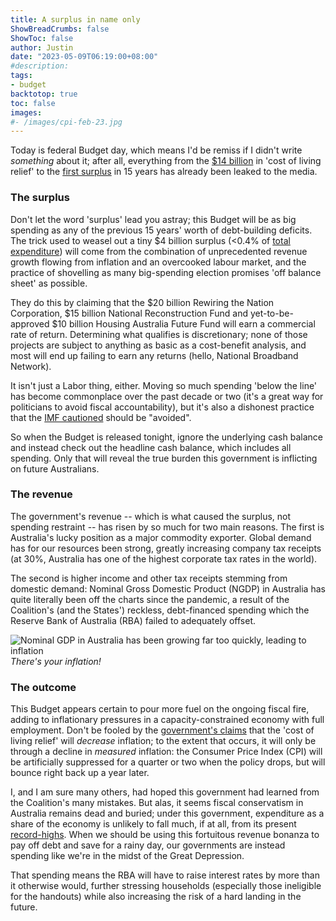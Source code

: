 ```yaml
---
title: A surplus in name only
ShowBreadCrumbs: false
ShowToc: false
author: Justin
date: "2023-05-09T06:19:00+08:00"
#description: 
tags:
- budget
backtotop: true
toc: false
images:
#- /images/cpi-feb-23.jpg
---
```


Today is federal Budget day, which means I'd be remiss if I didn't write *something* about it; after all, everything from the [$14 billion](https://www.smh.com.au/politics/federal/federal-budget-what-we-know-already-20230507-p5d6gj.html) in 'cost of living relief' to the [first surplus](https://www.news.com.au/finance/economy/federal-budget/treasurer-jim-chalmers-set-to-hand-down-unexpected-budget-surplus/news-story/87388c3c7ba34311ad2dae782bedbdd3) in 15 years has already been leaked to the media.

### The surplus

Don't let the word 'surplus' lead you astray; this Budget will be as big spending as any of the previous 15 years' worth of debt-building deficits. The trick used to weasel out a tiny $4 billion surplus (<0.4% of [total expenditure](https://www.aph.gov.au/About_Parliament/Parliamentary_departments/Parliamentary_Budget_Office/Publications/Fiscal_projections_and_sustainability/Beyond_the_budget_2022-23)) will come from the combination of unprecedented revenue growth flowing from inflation and an overcooked labour market, and the practice of shovelling as many big-spending election promises 'off balance sheet' as possible.

They do this by claiming that the $20 billion Rewiring the Nation Corporation, $15 billion National Reconstruction Fund and yet-to-be-approved $10 billion Housing Australia Future Fund will earn a commercial rate of return. Determining what qualifies is discretionary; none of those projects are subject to anything as basic as a cost-benefit analysis, and most will end up failing to earn any returns (hello, National Broadband Network).

It isn't just a Labor thing, either. Moving so much spending 'below the line' has become commonplace over the past decade or two (it's a great way for politicians to avoid fiscal accountability), but it's also a dishonest practice that the [IMF cautioned](https://www.imf.org/en/Publications/CR/Issues/2023/01/26/Australia-2022-Article-IV-Consultation-Press-Release-and-Staff-Report-528629) should be "avoided". 

So when the Budget is released tonight, ignore the underlying cash balance and instead check out the headline cash balance, which includes all spending. Only that will reveal the true burden this government is inflicting on future Australians.

### The revenue

The government's revenue -- which is what caused the surplus, not spending restraint -- has risen by so much for two main reasons. The first is Australia's lucky position as a major commodity exporter. Global demand has for our resources been strong, greatly increasing company tax receipts (at 30%, Australia has one of the highest corporate tax rates in the world). 

The second is higher income and other tax receipts stemming from domestic demand: Nominal Gross Domestic Product (NGDP) in Australia has quite literally been off the charts since the pandemic, a result of the Coalition's (and the States') reckless, debt-financed spending which the Reserve Bank of Australia (RBA) failed to adequately offset.

![Nominal GDP in Australia has been growing far too quickly, leading to inflation](/images/aus-ngdp-dec-22.jpg) *There's your inflation!*

### The outcome

This Budget appears certain to pour more fuel on the ongoing fiscal fire, adding to inflationary pressures in a capacity-constrained economy with full employment. Don't be fooled by the [government's claims](https://thenewdaily.com.au/finance/finance-news/2023/05/08/cost-of-living-budget-inflation/) that the 'cost of living relief' will *decrease* inflation; to the extent that occurs, it will only be through a decline in *measured* inflation: the Consumer Price Index (CPI) will be artificially suppressed for a quarter or two when the policy drops, but will bounce right back up a year later. 

I, and I am sure many others, had hoped this government had learned from the Coalition's many mistakes. But alas, it seems fiscal conservatism in Australia remains dead and buried; under this government, expenditure as a share of the economy is unlikely to fall much, if at all, from its present [record-highs](https://www.imf.org/external/datamapper/exp@FPP/AUS). When we should be using this fortuitous revenue bonanza to pay off debt and save for a rainy day, our governments are instead spending like we're in the midst of the Great Depression.

That spending means the RBA will have to raise interest rates by more than it otherwise would, further stressing households (especially those ineligible for the handouts) while also increasing the risk of a hard landing in the future.